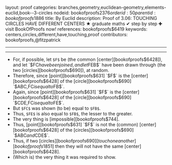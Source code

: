 layout: proof
categories: branches,geometry,euclidean-geometry,elements-euclid,book--3-circles
nodeid: bookofproofs$2376
orderid: 50
parentid: bookofproofs$1886
title: By Euclid
description:  Proof of 3.06: TOUCHING CIRCLES HAVE DIFFERENT CENTERS &#9733; graduate maths &#10004; step by step &#10010; visit BookOfProofs now!
references: bookofproofs$6419
keywords: centers,circles,different,have,touching,proof
contributors: bookofproofs,@fitzpatrick

---


---



* For, if possible, let `$F$` be (the common [center][bookofproofs$6428]), and let `$FC$` have been joined, and let `$FEB$` have been drawn through (the two [circles][bookofproofs$690]), at random.
* Therefore, since [point][bookofproofs$631] `$F$` is the [center][bookofproofs$6428] of the [circle][bookofproofs$690] `$ABC$`, `$FC$` is equal to `$FB$`.
* Again, since [point][bookofproofs$631] `$F$` is the [center][bookofproofs$6428] of the [circle][bookofproofs$690] `$CDE$`, `$FC$` is equal to `$FE$`.
* But `$FC$` was shown (to be) equal to `$FB$`.
* Thus, `$FE$` is also equal to `$FB$`, the lesser to the greater.
* The very thing is [impossible][bookofproofs$744].
* Thus, [point][bookofproofs$631] `$F$` is not the (common) [center][bookofproofs$6428] of the [circles][bookofproofs$690] `$ABC$` and `$CDE$`.
* Thus, if two [circles][bookofproofs$690] [touch one another][bookofproofs$1851] then they will not have the same [center][bookofproofs$6428].
* (Which is) the very thing it was required to show.
